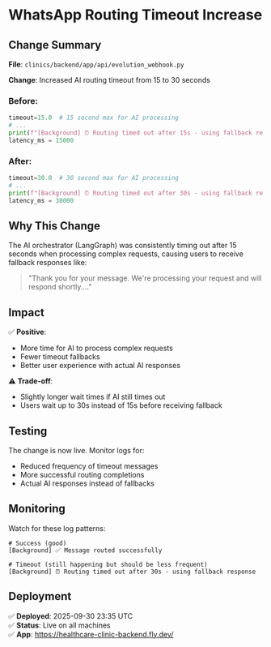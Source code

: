 # WhatsApp Routing Timeout Increase

## Change Summary

**File**: `clinics/backend/app/api/evolution_webhook.py`

**Change**: Increased AI routing timeout from 15 to 30 seconds

### Before:
```python
timeout=15.0  # 15 second max for AI processing
# ...
print(f"[Background] ⏰ Routing timed out after 15s - using fallback response")
latency_ms = 15000
```

### After:
```python
timeout=30.0  # 30 second max for AI processing
# ...
print(f"[Background] ⏰ Routing timed out after 30s - using fallback response")
latency_ms = 30000
```

## Why This Change

The AI orchestrator (LangGraph) was consistently timing out after 15 seconds when processing complex requests, causing users to receive fallback responses like:

> "Thank you for your message. We're processing your request and will respond shortly...."

## Impact

✅ **Positive**:
- More time for AI to process complex requests
- Fewer timeout fallbacks
- Better user experience with actual AI responses

⚠️ **Trade-off**:
- Slightly longer wait times if AI still times out
- Users wait up to 30s instead of 15s before receiving fallback

## Testing

The change is now live. Monitor logs for:
- Reduced frequency of timeout messages
- More successful routing completions
- Actual AI responses instead of fallbacks

## Monitoring

Watch for these log patterns:
```
# Success (good)
[Background] ✅ Message routed successfully

# Timeout (still happening but should be less frequent)
[Background] ⏰ Routing timed out after 30s - using fallback response
```

## Deployment

✅ **Deployed**: 2025-09-30 23:35 UTC  
✅ **Status**: Live on all machines  
✅ **App**: https://healthcare-clinic-backend.fly.dev/
